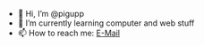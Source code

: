 - 👋 Hi, I’m @pigupp
- 🌱 I’m currently learning computer and web stuff
- 📫 How to reach me: [E-Mail](mailto:6crxdrzwh@relay.firefox.com)

<!---
pigupp/pigupp is a ✨ special ✨ repository because its `README.md` (this file) appears on your GitHub profile.
You can click the Preview link to take a look at your changes.
--->
